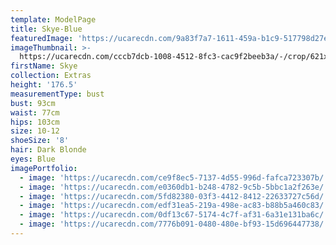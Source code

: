 ```yaml
---
template: ModelPage
title: Skye-Blue
featuredImage: 'https://ucarecdn.com/9a83f7a7-1611-459a-b1c9-517798d27eca/'
imageThumbnail: >-
  https://ucarecdn.com/cccb7dcb-1008-4512-8fc3-cac9f2beeb3a/-/crop/621x828/366,48/-/preview/
firstName: Skye
collection: Extras
height: '176.5'
measurementType: bust
bust: 93cm
waist: 77cm
hips: 103cm
size: 10-12
shoeSize: '8'
hair: Dark Blonde
eyes: Blue
imagePortfolio:
  - image: 'https://ucarecdn.com/ce9f8ec5-7137-4d55-996d-fafca723307b/'
  - image: 'https://ucarecdn.com/e0360db1-b248-4782-9c5b-5bbc1a2f263e/'
  - image: 'https://ucarecdn.com/5fd82380-03f3-4412-8412-22633727c56d/'
  - image: 'https://ucarecdn.com/edf31ea5-219a-498e-ac83-b88b5a460c83/'
  - image: 'https://ucarecdn.com/0df13c67-5174-4c7f-af31-6a31e131ba6c/'
  - image: 'https://ucarecdn.com/7776b091-0480-480e-bf93-15d696447738/'
---
```


